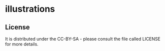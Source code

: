 # illustrations

## License

It is distributed under the CC-BY-SA - please consult the file called LICENSE for more details.
